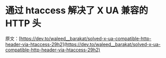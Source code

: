 # 通过 htaccess 解决了 X UA 兼容的 HTTP 头

原文：[https://dev.to/waleed__barakat/solved-x-ua-compatible-http-header-via-htaccess-29h2](https://dev.to/waleed__barakat/solved-x-ua-compatible-http-header-via-htaccess-29h2)